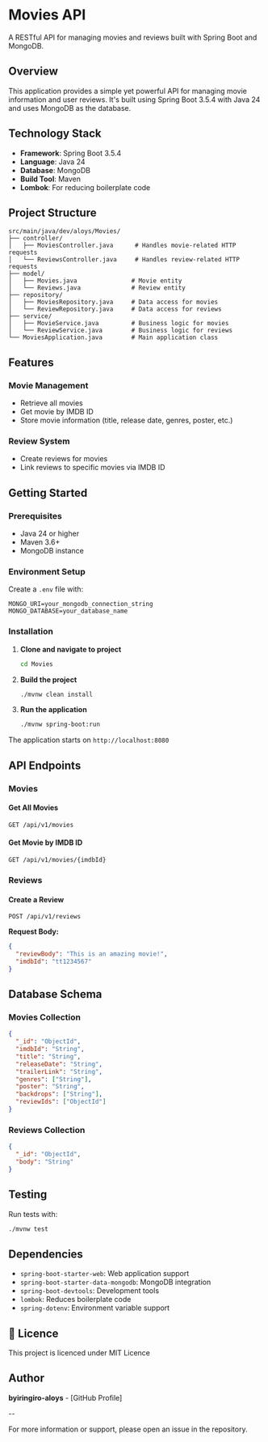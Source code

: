 # Movies API

A RESTful API for managing movies and reviews built with Spring Boot and MongoDB.

## Overview

This application provides a simple yet powerful API for managing movie information and user reviews. It's built using Spring Boot 3.5.4 with Java 24 and uses MongoDB as the database.

## Technology Stack

- **Framework**: Spring Boot 3.5.4
- **Language**: Java 24
- **Database**: MongoDB
- **Build Tool**: Maven
- **Lombok**: For reducing boilerplate code

## Project Structure

```
src/main/java/dev/aloys/Movies/
├── controller/
│   ├── MoviesController.java      # Handles movie-related HTTP requests
│   └── ReviewsController.java     # Handles review-related HTTP requests
├── model/
│   ├── Movies.java               # Movie entity
│   └── Reviews.java              # Review entity
├── repository/
│   ├── MoviesRepository.java     # Data access for movies
│   └── ReviewRepository.java     # Data access for reviews
├── service/
│   ├── MovieService.java         # Business logic for movies
│   └── ReviewService.java        # Business logic for reviews
└── MoviesApplication.java        # Main application class
```

## Features

### Movie Management
- Retrieve all movies
- Get movie by IMDB ID
- Store movie information (title, release date, genres, poster, etc.)

### Review System
- Create reviews for movies
- Link reviews to specific movies via IMDB ID

## Getting Started

### Prerequisites

- Java 24 or higher
- Maven 3.6+
- MongoDB instance

### Environment Setup

Create a `.env` file with:
   ```env
   MONGO_URI=your_mongodb_connection_string
   MONGO_DATABASE=your_database_name
   ```

### Installation

1. **Clone and navigate to project**
   ```bash
   cd Movies
   ```

2. **Build the project**
   ```bash
   ./mvnw clean install
   ```

3. **Run the application**
   ```bash
   ./mvnw spring-boot:run
   ```

The application starts on `http://localhost:8080`

## API Endpoints

### Movies

#### Get All Movies
```http
GET /api/v1/movies
```

#### Get Movie by IMDB ID
```http
GET /api/v1/movies/{imdbId}
```

### Reviews

#### Create a Review
```http
POST /api/v1/reviews
```

**Request Body:**
```json
{
  "reviewBody": "This is an amazing movie!",
  "imdbId": "tt1234567"
}
```

## Database Schema

### Movies Collection
```json
{
  "_id": "ObjectId",
  "imdbId": "String",
  "title": "String",
  "releaseDate": "String",
  "trailerLink": "String",
  "genres": ["String"],
  "poster": "String",
  "backdrops": ["String"],
  "reviewIds": ["ObjectId"]
}
```

### Reviews Collection
```json
{
  "_id": "ObjectId",
  "body": "String"
}
```

## Testing

Run tests with:
```bash
./mvnw test
```

## Dependencies

- `spring-boot-starter-web`: Web application support
- `spring-boot-starter-data-mongodb`: MongoDB integration
- `spring-boot-devtools`: Development tools
- `lombok`: Reduces boilerplate code
- `spring-dotenv`: Environment variable support

## 📄 Licence

This project is licenced under MIT Licence

## Author

**byiringiro-aloys** - [GitHub Profile]

--

For more information or support, please open an issue in the repository.


